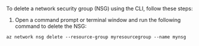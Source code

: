 To delete a network security group (NSG) using the CLI, follow these steps:

1. Open a command prompt or terminal window and run the following command to delete the NSG:
```
az network nsg delete --resource-group myresourcegroup --name mynsg
```

